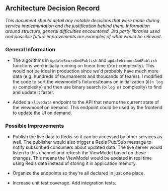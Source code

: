 ## Architecture Decision Record

_This document should detail any notable decisions that were made during service implementation and the
justification behind them. Information around structure, general difficulties encountered, 3rd party
libraries used and possible future improvements are examples of what would be relevant._

### General Information

- The algorithms in `updateScoreAndPublish` and `updateWinnerAndPublish` functions were initially running on linear time (`O(n)` complexity). This would not be ideal in production since we'd probably have much more data (e.g. hundreds of tournaments and thousands of teams). I modified the code to sort the viewmodel's fixtures/teams on initialization (`O(n log n)` complexity) and then use binary search (`O(log n)` complexity) to find and update it faster.

- Added a `/livedata` endpoint to the API that returns the current state of the viewmodel on demand. This endpoint could be used by the frontend to update the UI on demand.

### Possible Improvements

- Publish the live data to Redis so it can be accessed by other services as well. The publisher would also trigger a Redis Pub/Sub message to notify subscribed consumers about updated data. The live server would listen to this channel and refresh the ViewModel based on these changes. This means the ViewModel would be updated in real time using Redis data instead of storing it in application memory.

- Organize the endpoints so they're all declared in just one place.

- Increase unit test coverage. Add integration tests.
